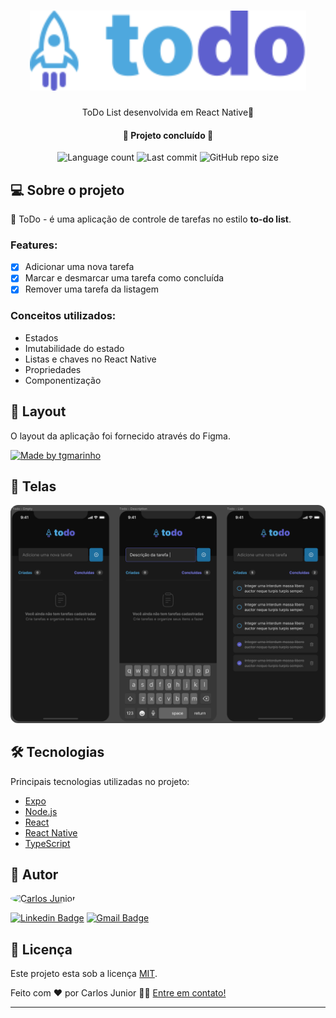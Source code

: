<h1 align="center">
  <img alt="ToDo" src="./assets/img/todo-logo.svg" height="128" width="442" />
</h1>

<p align="center">ToDo List desenvolvida em React Native🚀</p>

<h4 align="center"> 
	🚧  Projeto concluído  🚧
</h4>

<p align="center">
  <img alt="Language count" src="https://img.shields.io/github/languages/count/carloshrjunior/todo-list-rn?color=informational&label=Languages&style=for-the-badge">

  <img alt="Last commit" src="https://img.shields.io/github/last-commit/carloshrjunior/todo-list-rn?color=blueviolet&style=for-the-badge">
  
  <img alt="GitHub repo size" src="https://img.shields.io/github/repo-size/carloshrjunior/todo-list-rn?color=green&style=for-the-badge">
</p>

## 💻 Sobre o projeto

🚀 ToDo - é uma aplicação de controle de tarefas no estilo **to-do list**.

### Features:

- [x] Adicionar uma nova tarefa
- [x] Marcar e desmarcar uma tarefa como concluída
- [x] Remover uma tarefa da listagem

### Conceitos utilizados:

- Estados
- Imutabilidade do estado
- Listas e chaves no React Native
- Propriedades
- Componentização

## 🎨 Layout

O layout da aplicação foi fornecido através do Figma.

<a href="https://www.figma.com/file/1XfZQGSWk4HWjvwcjd2nOP/ToDo-List?node-id=0%3A1">
  <img alt="Made by tgmarinho" src="https://img.shields.io/badge/Layout-Acesse%20aqui-brightgreen?style=for-the-badge">
</a>

## 📲 Telas

<p align="center">
  <img alt="ToDo" src="./assets/img/mobile-screens.png" width="900px" style="border-radius: 12px">
</p>

## 🛠 Tecnologias

Principais tecnologias utilizadas no projeto:

- [Expo](https://expo.io/)
- [Node.js](https://nodejs.org/en/)
- [React](https://pt-br.reactjs.org/)
- [React Native](https://reactnative.dev/)
- [TypeScript](https://www.typescriptlang.org/)

## 🦸 Autor

<a href="https://github.com/carloshrjunior">
 <img alt="Carlos Junior" src="https://avatars.githubusercontent.com/u/32583439?v=4" style="border-radius: 50%" width="100" />
</a>

<br />

[![Linkedin Badge](https://img.shields.io/badge/-Linkedin-informational?style=for-the-badge&logo=Linkedin)](https://www.linkedin.com/in/carlosh-rjunior/) 
[![Gmail Badge](https://img.shields.io/badge/-carlosh.rjunior@gmail.com-c14438?style=for-the-badge&logo=Gmail&logoColor=white&link=mailto:carlosh.rjunior@gmail.com)](mailto:carlosh.rjunior@gmail.com)


## 📝 Licença

Este projeto esta sob a licença [MIT](./LICENSE.md).

Feito com ❤️ por Carlos Junior 👋🏽 [Entre em contato!](https://www.linkedin.com/in/carlosh-rjunior/)

---
